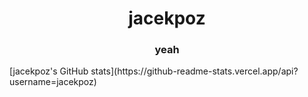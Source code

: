 <h1 align="center">jacekpoz</h1>
<h3 align="center">yeah</h3>
[jacekpoz's GitHub stats](https://github-readme-stats.vercel.app/api?username=jacekpoz)

